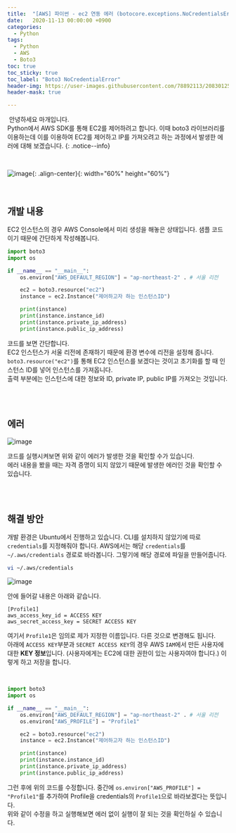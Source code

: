 ```yaml
---
title:  "[AWS] 파이썬 - ec2 연동 에러 (botocore.exceptions.NoCredentialsError: Unable to locate credentials)"
date:   2020-11-13 00:00:00 +0900
categories:
  - Python
tags:
  - Python
  - AWS
  - Boto3
toc: true
toc_sticky: true
toc_label: "Boto3 NoCredentialError"
header-img: https://user-images.githubusercontent.com/78892113/208301254-de81f938-1a15-4cae-a45e-74f87861000f.png
header-mask: true

---
```




&nbsp;안녕하세요 마개입니다.  
Python에서 AWS SDK를 통해 EC2를 제어하려고 합니다. 이때 boto3 라이브러리를 이용하는데 이를 이용하여 EC2를 제어하고 IP를 가져오려고 하는 과정에서 발생한 에러에 대해 보겠습니다.
{: .notice--info}

<br>

![image](https://user-images.githubusercontent.com/78892113/208301254-de81f938-1a15-4cae-a45e-74f87861000f.png){: .align-center}{: width="60%" height="60%"} 


<br>

## 개발 내용

EC2 인스턴스의 경우 AWS Console에서 미리 생성을 해놓은 상태입니다. 샘플 코드이기 때문에 간단하게 작성해봅니다.

```python
import boto3
import os

if __name__ == "__main__":
    os.environ["AWS_DEFAULT_REGION"] = "ap-northeast-2" . # 서울 리전

    ec2 = boto3.resource("ec2")
    instance = ec2.Instance("제어하고자 하는 인스턴스ID")

    print(instance)
    print(instance.instance_id)
    print(instance.private_ip_address)
    print(instance.public_ip_address)
```

코드를 보면 간단합니다.  
EC2 인스턴스가 서울 리전에 존재하기 때문에 환경 변수에 리전을 설정해 줍니다. `boto3.resource("ec2")`를 통해 EC2 인스턴스를 보겠다는 것이고 초기화를 할 때 인스턴스 ID를 넣어 인스턴스를 가져옵니다.  
출력 부분에는 인스턴스에 대한 정보와 ID, private IP, public IP를 가져오는 것입니다.

<br><br>

## 에러

![image](https://user-images.githubusercontent.com/78892113/208301648-dcd0230a-c40c-4f49-b8d4-cd685f71463a.png)

코드를 실행시켜보면 위와 같이 에러가 발생한 것을 확인할 수가 있습니다.  
에러 내용을 봤을 때는 자격 증명이 되지 않았기 때문에 발생한 에러인 것을 확인할 수 있습니다. 

<br><br>

## 해결 방안

개발 환경은 Ubuntu에서 진행하고 있습니다. CLI를 설치하지 않았기에 따로 `credentials`를 지정해줘야 합니다. AWS에서는 해당 `credentials`를 `~/.aws/credentials` 경로로 바라봅니다. 그렇기에 해당 경로에 파일을 만들어줍니다.

```sh
vi ~/.aws/credentials
```

![image](https://user-images.githubusercontent.com/78892113/208301994-1c459601-d0b6-4444-b060-fedf10cd244f.png)

안에 들어갈 내용은 아래와 같습니다.

```
[Profile1]
aws_access_key_id = ACCESS KEY
aws_secret_access_key = SECRET ACCESS KEY
```

여기서 `Profile1`은 임의로 제가 지정한 이름입니다. 다른 것으로 변경해도 됩니다.  
아래에 `ACCESS KEY`부분과 `SECRET ACCESS KEY`의 경우 AWS `IAM`에서 만든 사용자에 대한 **KEY 정보**입니다. (사용자에게는 EC2에 대한 권한이 있는 사용자여야 합니다.) 이렇게 하고 저장을 합니다. 

<br>

```python
import boto3
import os

if __name__ == "__main__":
    os.environ["AWS_DEFAULT_REGION"] = "ap-northeast-2" . # 서울 리전
    os.environ["AWS_PROFILE"] = "Profile1"

    ec2 = boto3.resource("ec2")
    instance = ec2.Instance("제어하고자 하는 인스턴스ID")

    print(instance)
    print(instance.instance_id)
    print(instance.private_ip_address)
    print(instance.public_ip_address)
```

그런 후에 위의 코드를 수정합니다. 중간에 `os.environ["AWS_PROFILE"] = "Profile1"`를 추가하여 Profile을 credentials의 `Profile1`으로 바라보겠다는 뜻입니다.  
위와 같이 수정을 하고 실행해보면 에러 없이 실행이 잘 되는 것을 확인하실 수 있습니다.